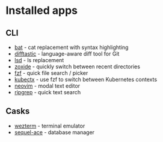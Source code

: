 # Installed apps

## CLI

-   [bat](https://github.com/sharkdp/bat) - cat replacement with syntax highlighting
-   [difftastic](https://github.com/Wilfred/difftastic) - language-aware diff tool for Git
-   [lsd](https://github.com/Peltoche/lsd) - ls replacement
-   [zoxide](https://github.com/ajeetdsouza/zoxide) - quickly switch between recent directories
-   [fzf](https://github.com/junegunn/fzf) - quick file search / picker
-   [kubectx](https://github.com/ahmetb/kubectx) - use fzf to switch between Kubernetes contexts
-   [neovim](https://github.com/neovim/neovim) - modal text editor
-   [ripgrep](https://github.com/BurntSushi/ripgrep) - quick text search

## Casks

-   [wezterm](https://github.com/wez/wezterm) - terminal emulator
-   [sequel-ace](https://github.com/Sequel-Ace/Sequel-Ace) - database manager
